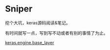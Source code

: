 # Sniper

挖个大坑，keras源码阅读&笔记。

有时间就写一点，写到写不动或者有别的事情了为止。

[keras.engine.base_layer](https://github.com/Sniper970119/keras_document/tree/master/keras/engine/base_layer)
